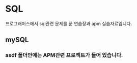 # SQL
   프로그래머스에서 sql관련 문제를 푼 연습장과 apm 실습자료입니다.   
## mySQL   
### asdf 폴더안에는 APM관련 프로젝트가 들어 있습니다.   
   
